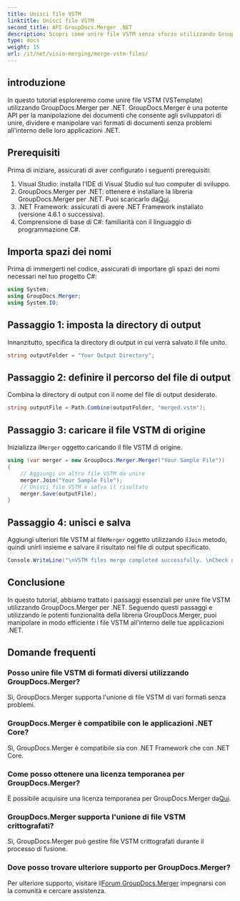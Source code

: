 ```yaml
---
title: Unisci file VSTM
linktitle: Unisci file VSTM
second_title: API GroupDocs.Merger .NET
description: Scopri come unire file VSTM senza sforzo utilizzando GroupDocs.Merger per .NET. Segui il nostro tutorial passo passo e le tue capacità di manipolazione dei documenti.
type: docs
weight: 15
url: /it/net/visio-merging/merge-vstm-files/
---
```

## introduzione
In questo tutorial esploreremo come unire file VSTM (VSTemplate) utilizzando GroupDocs.Merger per .NET. GroupDocs.Merger è una potente API per la manipolazione dei documenti che consente agli sviluppatori di unire, dividere e manipolare vari formati di documenti senza problemi all'interno delle loro applicazioni .NET.
## Prerequisiti
Prima di iniziare, assicurati di aver configurato i seguenti prerequisiti:
1. Visual Studio: installa l'IDE di Visual Studio sul tuo computer di sviluppo.
2.  GroupDocs.Merger per .NET: ottenere e installare la libreria GroupDocs.Merger per .NET. Puoi scaricarlo da[Qui](https://releases.groupdocs.com/merger/net/).
3. .NET Framework: assicurati di avere .NET Framework installato (versione 4.6.1 o successiva).
4. Comprensione di base di C#: familiarità con il linguaggio di programmazione C#.

## Importa spazi dei nomi
Prima di immergerti nel codice, assicurati di importare gli spazi dei nomi necessari nel tuo progetto C#:
```csharp
using System; 
using GroupDocs.Merger;
using System.IO;
```
## Passaggio 1: imposta la directory di output
Innanzitutto, specifica la directory di output in cui verrà salvato il file unito.
```csharp
string outputFolder = "Your Output Directory";
```
## Passaggio 2: definire il percorso del file di output
Combina la directory di output con il nome del file di output desiderato.
```csharp
string outputFile = Path.Combine(outputFolder, "merged.vstm");
```
## Passaggio 3: caricare il file VSTM di origine
 Inizializza il`Merger` oggetto caricando il file VSTM di origine.
```csharp
using (var merger = new GroupDocs.Merger.Merger("Your Sample File"))
{
    // Aggiungi un altro file VSTM da unire
    merger.Join("Your Sample File");
    // Unisci file VSTM e salva il risultato
    merger.Save(outputFile);
}
```
## Passaggio 4: unisci e salva
Aggiungi ulteriori file VSTM al file`Merger` oggetto utilizzando il`Join` metodo, quindi unirli insieme e salvare il risultato nel file di output specificato.
```csharp
Console.WriteLine("\nVSTM files merge completed successfully. \nCheck output in {0}", outputFolder);
```

## Conclusione
In questo tutorial, abbiamo trattato i passaggi essenziali per unire file VSTM utilizzando GroupDocs.Merger per .NET. Seguendo questi passaggi e utilizzando le potenti funzionalità della libreria GroupDocs.Merger, puoi manipolare in modo efficiente i file VSTM all'interno delle tue applicazioni .NET.

## Domande frequenti
### Posso unire file VSTM di formati diversi utilizzando GroupDocs.Merger?
Sì, GroupDocs.Merger supporta l'unione di file VSTM di vari formati senza problemi.
### GroupDocs.Merger è compatibile con le applicazioni .NET Core?
Sì, GroupDocs.Merger è compatibile sia con .NET Framework che con .NET Core.
### Come posso ottenere una licenza temporanea per GroupDocs.Merger?
 È possibile acquisire una licenza temporanea per GroupDocs.Merger da[Qui](https://purchase.groupdocs.com/temporary-license/).
### GroupDocs.Merger supporta l'unione di file VSTM crittografati?
Sì, GroupDocs.Merger può gestire file VSTM crittografati durante il processo di fusione.
### Dove posso trovare ulteriore supporto per GroupDocs.Merger?
 Per ulteriore supporto, visitare il[Forum GroupDocs.Merger](https://forum.groupdocs.com/c/merger/32) impegnarsi con la comunità e cercare assistenza.